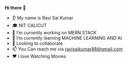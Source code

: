 **Hi there** 👋
* 👂 My name is Ravi Sai Kumar
* 🎓 NIT CALICUT
* 🔭 I’m currently working on MERN STACK
* 🌱 I’m currently learning MACHINE LEARNING AND AI
* 🤝 Looking to collaborate 
* 📫 You Can reach me via ravisaikumar88@gmail.com
* ❤️ I love Watching Movies
  

